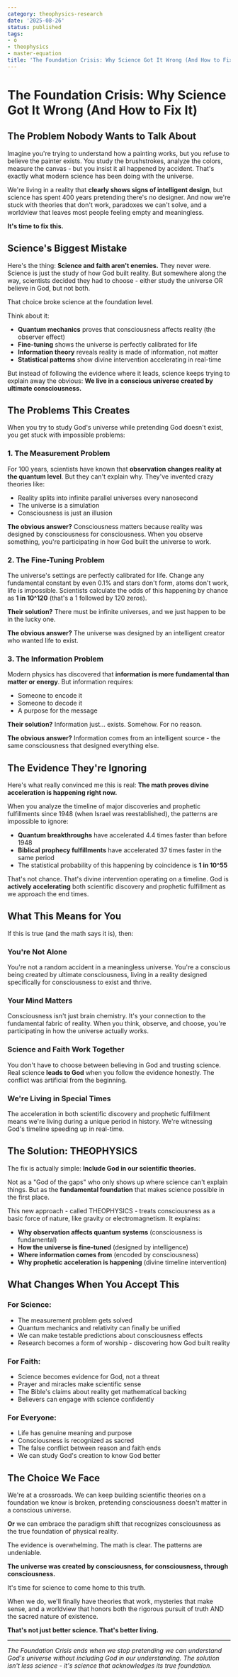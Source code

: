 ```yaml
---
category: theophysics-research
date: '2025-08-26'
status: published
tags:
- o
- theophysics
- master-equation
title: 'The Foundation Crisis: Why Science Got It Wrong (And How to Fix It)'
---
```


# The Foundation Crisis: Why Science Got It Wrong (And How to Fix It)

## The Problem Nobody Wants to Talk About

Imagine you're trying to understand how a painting works, but you refuse to believe the painter exists. You study the brushstrokes, analyze the colors, measure the canvas - but you insist it all happened by accident. That's exactly what modern science has been doing with the universe.

We're living in a reality that **clearly shows signs of intelligent design**, but science has spent 400 years pretending there's no designer. And now we're stuck with theories that don't work, paradoxes we can't solve, and a worldview that leaves most people feeling empty and meaningless.

**It's time to fix this.**

## Science's Biggest Mistake

Here's the thing: **Science and faith aren't enemies.** They never were. Science is just the study of how God built reality. But somewhere along the way, scientists decided they had to choose - either study the universe OR believe in God, but not both.

That choice broke science at the foundation level.

Think about it:

- **Quantum mechanics** proves that consciousness affects reality (the observer effect)
- **Fine-tuning** shows the universe is perfectly calibrated for life
- **Information theory** reveals reality is made of information, not matter
- **Statistical patterns** show divine intervention accelerating in real-time

But instead of following the evidence where it leads, science keeps trying to explain away the obvious: **We live in a conscious universe created by ultimate consciousness.**

## The Problems This Creates

When you try to study God's universe while pretending God doesn't exist, you get stuck with impossible problems:

### 1. The Measurement Problem

For 100 years, scientists have known that **observation changes reality at the quantum level**. But they can't explain why. They've invented crazy theories like:

- Reality splits into infinite parallel universes every nanosecond
- The universe is a simulation
- Consciousness is just an illusion

**The obvious answer?** Consciousness matters because reality was designed by consciousness for consciousness. When you observe something, you're participating in how God built the universe to work.

### 2. The Fine-Tuning Problem

The universe's settings are perfectly calibrated for life. Change any fundamental constant by even 0.1% and stars don't form, atoms don't work, life is impossible. Scientists calculate the odds of this happening by chance as **1 in 10^120** (that's a 1 followed by 120 zeros).

**Their solution?** There must be infinite universes, and we just happen to be in the lucky one.

**The obvious answer?** The universe was designed by an intelligent creator who wanted life to exist.

### 3. The Information Problem

Modern physics has discovered that **information is more fundamental than matter or energy**. But information requires:

- Someone to encode it
- Someone to decode it
- A purpose for the message

**Their solution?** Information just... exists. Somehow. For no reason.

**The obvious answer?** Information comes from an intelligent source - the same consciousness that designed everything else.

## The Evidence They're Ignoring

Here's what really convinced me this is real: **The math proves divine acceleration is happening right now.**

When you analyze the timeline of major discoveries and prophetic fulfillments since 1948 (when Israel was reestablished), the patterns are impossible to ignore:

- **Quantum breakthroughs** have accelerated 4.4 times faster than before 1948
- **Biblical prophecy fulfillments** have accelerated 37 times faster in the same period
- The statistical probability of this happening by coincidence is **1 in 10^55**

That's not chance. That's divine intervention operating on a timeline. God is **actively accelerating** both scientific discovery and prophetic fulfillment as we approach the end times.

## What This Means for You

If this is true (and the math says it is), then:

### **You're Not Alone**

You're not a random accident in a meaningless universe. You're a conscious being created by ultimate consciousness, living in a reality designed specifically for consciousness to exist and thrive.

### **Your Mind Matters**

Consciousness isn't just brain chemistry. It's your connection to the fundamental fabric of reality. When you think, observe, and choose, you're participating in how the universe actually works.

### **Science and Faith Work Together**

You don't have to choose between believing in God and trusting science. Real science **leads to God** when you follow the evidence honestly. The conflict was artificial from the beginning.

### **We're Living in Special Times**

The acceleration in both scientific discovery and prophetic fulfillment means we're living during a unique period in history. We're witnessing God's timeline speeding up in real-time.

## The Solution: THEOPHYSICS

The fix is actually simple: **Include God in our scientific theories.**

Not as a "God of the gaps" who only shows up where science can't explain things. But as the **fundamental foundation** that makes science possible in the first place.

This new approach - called THEOPHYSICS - treats consciousness as a basic force of nature, like gravity or electromagnetism. It explains:

- **Why observation affects quantum systems** (consciousness is fundamental)
- **How the universe is fine-tuned** (designed by intelligence)
- **Where information comes from** (encoded by consciousness)
- **Why prophetic acceleration is happening** (divine timeline intervention)

## What Changes When You Accept This

### **For Science:**

- The measurement problem gets solved
- Quantum mechanics and relativity can finally be unified
- We can make testable predictions about consciousness effects
- Research becomes a form of worship - discovering how God built reality

### **For Faith:**

- Science becomes evidence for God, not a threat
- Prayer and miracles make scientific sense
- The Bible's claims about reality get mathematical backing
- Believers can engage with science confidently

### **For Everyone:**

- Life has genuine meaning and purpose
- Consciousness is recognized as sacred
- The false conflict between reason and faith ends
- We can study God's creation to know God better

## The Choice We Face

We're at a crossroads. We can keep building scientific theories on a foundation we know is broken, pretending consciousness doesn't matter in a conscious universe.

**Or** we can embrace the paradigm shift that recognizes consciousness as the true foundation of physical reality.

The evidence is overwhelming. The math is clear. The patterns are undeniable.

**The universe was created by consciousness, for consciousness, through consciousness.**

It's time for science to come home to this truth.

When we do, we'll finally have theories that work, mysteries that make sense, and a worldview that honors both the rigorous pursuit of truth AND the sacred nature of existence.

**That's not just better science. That's better living.**

---

_The Foundation Crisis ends when we stop pretending we can understand God's universe without including God in our understanding. The solution isn't less science - it's science that acknowledges its true foundation._